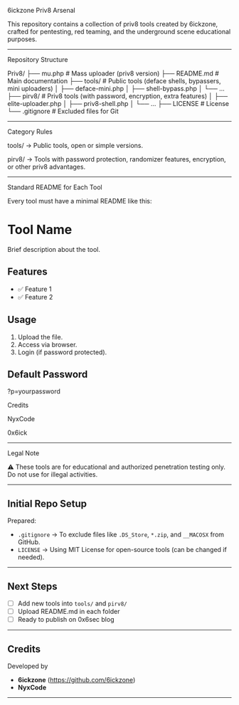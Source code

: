 6ickzone Priv8 Arsenal

This repository contains a collection of priv8 tools created by 6ickzone, crafted for pentesting, red teaming, and the underground scene educational purposes.


---

Repository Structure

Priv8/
├── mu.php                 # Mass uploader (priv8 version)
├── README.md              # Main documentation
├── tools/                 # Public tools (deface shells, bypassers, mini uploaders)
│   ├── deface-mini.php
│   ├── shell-bypass.php
│   └── ...
├── pirv8/                 # Priv8 tools (with password, encryption, extra features)
│   ├── elite-uploader.php
│   ├── priv8-shell.php
│   └── ...
├── LICENSE                # License
└── .gitignore             # Excluded files for Git


---

Category Rules

tools/ → Public tools, open or simple versions.

pirv8/ → Tools with password protection, randomizer features, encryption, or other priv8 advantages.



---

Standard README for Each Tool

Every tool must have a minimal README like this:

# Tool Name

Brief description about the tool.

## Features
- ✅ Feature 1
- ✅ Feature 2

## Usage
1. Upload the file.
2. Access via browser.
3. Login (if password protected).

## Default Password

?p=yourpassword

Credits

NyxCode

0x6ick



---

Legal Note

⚠️ These tools are for educational and authorized penetration testing only. Do not use for illegal activities.

---

## Initial Repo Setup

Prepared:
- `.gitignore` → To exclude files like `.DS_Store`, `*.zip`, and `__MACOSX` from GitHub.
- `LICENSE` → Using MIT License for open-source tools (can be changed if needed).

---

## Next Steps

- [ ] Add new tools into `tools/` and `pirv8/`
- [ ] Upload README.md in each folder
- [ ] Ready to publish on 0x6sec blog

---

## Credits

Developed by  
- **6ickzone** (https://github.com/6ickzone)  
- **NyxCode**

---

